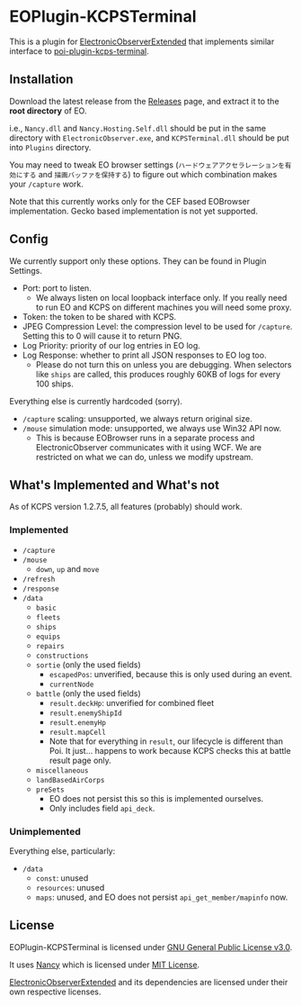 # EOPlugin-KCPSTerminal

This is a plugin for [ElectronicObserverExtended](https://eoe.white.ac.cn/) that implements similar interface to [poi-plugin-kcps-terminal](https://github.com/KanaHayama/poi-plugin-kcps-terminal).

## Installation

Download the latest release from the [Releases](https://github.com/LoveJudgement/EOPlugin-KCPSTerminal/releases) page, and extract it to the **root directory** of EO.

i.e., `Nancy.dll` and `Nancy.Hosting.Self.dll` should be put in the same directory with `ElectronicObserver.exe`, and `KCPSTerminal.dll` should be put into `Plugins` directory.

You may need to tweak EO browser settings (`ハードウェアアクセラレーションを有効にする` and `描画バッファを保持する`) to figure out which combination makes your `/capture` work.

Note that this currently works only for the CEF based EOBrowser implementation. Gecko based implementation is not yet supported.

## Config

We currently support only these options. They can be found in Plugin Settings.

* Port: port to listen.
	* We always listen on local loopback interface only. If you really need to run EO and KCPS on different machines you will need some proxy.
* Token: the token to be shared with KCPS.
* JPEG Compression Level: the compression level to be used for `/capture`. Setting this to 0 will cause it to return PNG. 
* Log Priority: priority of our log entries in EO log.
* Log Response: whether to print all JSON responses to EO log too.
	* Please do not turn this on unless you are debugging. When selectors like `ships` are called, this produces roughly 60KB of logs for every 100 ships.

Everything else is currently hardcoded (sorry).

* `/capture` scaling: unsupported, we always return original size.
* `/mouse` simulation mode: unsupported, we always use Win32 API now.
	* This is because EOBrowser runs in a separate process and ElectronicObserver communicates with it using WCF. We are restricted on what we can do, unless we modify upstream.

## What's Implemented and What's not

As of KCPS version 1.2.7.5, all features (probably) should work.

### Implemented

* `/capture`
* `/mouse`
	* `down`, `up` and `move`
* `/refresh`
* `/response`
* `/data`
	* `basic`
	* `fleets`
	* `ships`
	* `equips`
	* `repairs`
	* `constructions`
	* `sortie` (only the used fields)
		* `escapedPos`: unverified, because this is only used during an event.
		* `currentNode`
	* `battle` (only the used fields)
		* `result.deckHp`: unverified for combined fleet
		* `result.enemyShipId`
		* `result.enemyHp`
		* `result.mapCell`
		* Note that for everything in `result`, our lifecycle is different than Poi. It just... happens to work because KCPS checks this at battle result page only.
	* `miscellaneous`
	* `landBasedAirCorps`
	* `preSets`
		* EO does not persist this so this is implemented ourselves.
		* Only includes field `api_deck`.

### Unimplemented

Everything else, particularly:

* `/data`
	* `const`: unused
	* `resources`: unused
	* `maps`: unused, and EO does not persist `api_get_member/mapinfo` now.

## License

EOPlugin-KCPSTerminal is licensed under [GNU General Public License v3.0](https://github.com/LoveJudgement/EOPlugin-KCPSTerminal/blob/master/LICENSE).

It uses [Nancy](https://github.com/NancyFx/Nancy) which is licensed under [MIT License](https://github.com/NancyFx/Nancy/blob/master/license.txt).

[ElectronicObserverExtended](https://github.com/CAWAS/ElectronicObserverExtended) and its dependencies are licensed under their own respective licenses.